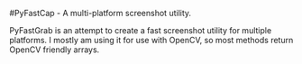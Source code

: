 #PyFastCap - A multi-platform screenshot utility.

PyFastGrab is an attempt to create a fast screenshot
utility for multiple platforms. I mostly am using it
for use with OpenCV, so most methods return OpenCV
friendly arrays. 
